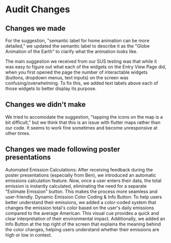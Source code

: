 # Audit Changes

## Changes we made
For the suggestion, "semantic label for home animation can be more detailed," we updated the semantic label to describe it as the "Globe Animation of the Earth" to clarify what the animation looks like.

The main suggestion we received from our SUS testing was that while it was easy to figure out what each of the widgets on the Entry View Page did, when you first opened the page the number of interactable widgets (buttons, dropdown menus, text inputs) on the screen was confusing/overwhelming. To fix this, we added text labels above each of those widgets to better display its purpose.

## Changes we didn't make
We tried to accomodate the suggestion, "tapping the icons on the map is a bit difficult," but we think that this is an issue with flutter maps rather than our code. It seems to work fine sometimes and become unresponsive at other times.

## Changes we made following poster presentations
Automated Emission Calculations:
After receiving feedback during the poster presentations (especially from Ben), we introduced an automatic emissions calculation feature. Now, once a user enters their data, the total emission is instantly calculated, eliminating the need for a separate "Estimate Emission" button. This makes the process more seamless and user-friendly.
Dynamic Emission Color Coding & Info Button:
To help users better understand their emissions, we added a color-coded system that changes the emission total's color based on the user's daily emissions compared to the average American. This visual cue provides a quick and clear interpretation of their environmental impact. Additionally, we added an Info Button at the top right of the screen that explains the meaning behind the color changes, helping users understand whether their emissions are high or low in context.